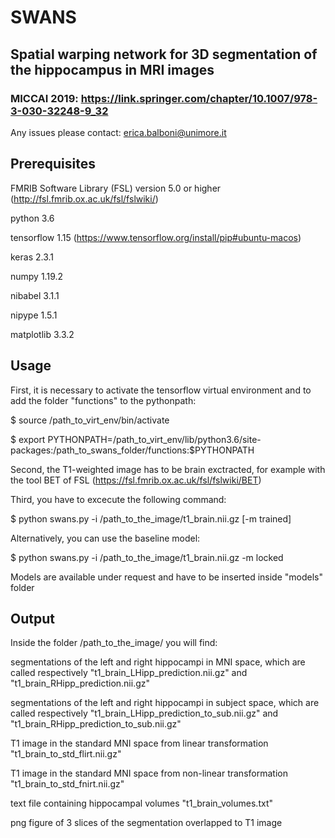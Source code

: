 # SWANS
## Spatial warping network for 3D segmentation of the hippocampus in MRI images

### MICCAI 2019: https://link.springer.com/chapter/10.1007/978-3-030-32248-9_32

Any issues please contact: erica.balboni@unimore.it

Prerequisites
-----------------
FMRIB Software Library (FSL) version 5.0 or higher (http://fsl.fmrib.ox.ac.uk/fsl/fslwiki/)
	
python 3.6

tensorflow 1.15 (https://www.tensorflow.org/install/pip#ubuntu-macos)

keras 2.3.1

numpy 1.19.2

nibabel 3.1.1

nipype 1.5.1

matplotlib 3.3.2


Usage
-----------------
First, it is necessary to activate the tensorflow virtual environment and to add the folder "functions" to the pythonpath:

$ source /path_to_virt_env/bin/activate

$ export PYTHONPATH=/path_to_virt_env/lib/python3.6/site-packages:/path_to_swans_folder/functions:$PYTHONPATH

Second, the T1-weighted image has to be brain exctracted, for example with the tool BET of FSL (https://fsl.fmrib.ox.ac.uk/fsl/fslwiki/BET)

Third, you have to excecute the following command:

$ python swans.py -i /path_to_the_image/t1_brain.nii.gz [-m trained]
	
Alternatively, you can use the baseline model:

$ python swans.py -i /path_to_the_image/t1_brain.nii.gz -m locked

Models are available under request and have to be inserted inside "models" folder
	
Output
-----------------
Inside the folder /path_to_the_image/ you will find:

segmentations of the left and right hippocampi in MNI space, which are called respectively "t1_brain_LHipp_prediction.nii.gz" and "t1_brain_RHipp_prediction.nii.gz"

segmentations of the left and right hippocampi in subject space, which are called respectively "t1_brain_LHipp_prediction_to_sub.nii.gz" and "t1_brain_RHipp_prediction_to_sub.nii.gz"

T1 image in the standard MNI space from linear transformation "t1_brain_to_std_flirt.nii.gz"

T1 image in the standard MNI space from non-linear transformation "t1_brain_to_std_fnirt.nii.gz"

text file containing hippocampal volumes "t1_brain_volumes.txt"

png figure of 3 slices of the segmentation overlapped to T1 image 


